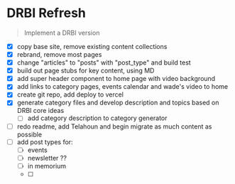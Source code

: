 # DRBI Refresh

> Implement a DRBI version

- [x] copy base site, remove existing content collections
- [x] rebrand, remove most pages
- [x] change "articles" to "posts" with "post_type" and build test
- [x] build out page stubs for key content, using MD
- [x] add super header component to home page with video background
- [x] add links to category pages, events calendar and wade's video to home
- [x] create git repo, add deploy to vercel
- [x] generate category files and develop description and topics based on DRBI core ideas
    - [ ] add category description to category generator
- [ ] redo readme, add Telahoun and begin migrate as much content as possible
- [ ] add post types for:
    - [ ] events
    - [ ] newsletter ??
    - [ ] in memorium
    - [ ]

